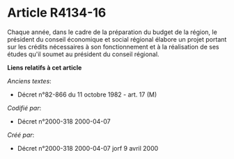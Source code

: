 # Article R4134-16

Chaque année, dans le cadre de la préparation du budget de la région, le président du conseil économique et social régional
élabore un projet portant sur les crédits nécessaires à son fonctionnement et à la réalisation de ses études qu'il soumet au
président du conseil régional.

**Liens relatifs à cet article**

_Anciens textes_:

  - Décret n°82-866 du 11 octobre 1982 - art. 17 (M)

_Codifié par_:

  - Décret n°2000-318 2000-04-07

_Créé par_:

  - Décret n°2000-318 2000-04-07 jorf 9 avril 2000
